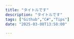 ```yaml
---
title: "タイトルです"
description: "タイトルです"
tags: ["Github","C#","Tips"]
date: "2025-03-08T13:58:00"

---
```








